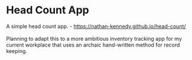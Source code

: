 # Head Count App
A simple head count app. - https://nathan-kennedy.github.io/head-count/
<br>
<br>
Planning to adapt this to a more ambitious inventory tracking app for my current workplace that uses an archaic hand-written method for record keeping.
